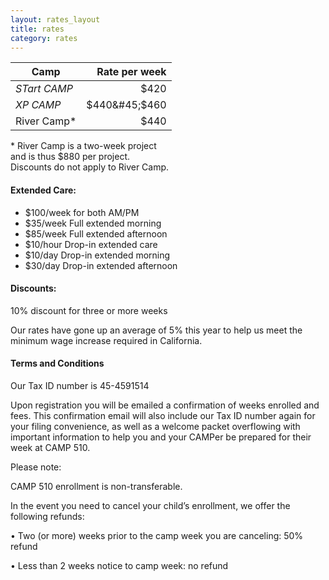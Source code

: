 ```yaml
---
layout: rates_layout
title: rates
category: rates
---
```


| Camp | Rate per week |
| ---- | ------------: |
| _STart CAMP_ |$420 |
|_XP CAMP_ | $440&#45;$460 |
| River Camp&#42; | $440 |


&#42; River Camp is a two-week project <br>and is thus $880 per project. <br>Discounts do not apply to River Camp.

#### __Extended Care:__

   * $100/week for both AM/PM
   * $35/week Full extended morning
   * $85/week Full extended afternoon
   * $10/hour Drop-in extended care
   * $10/day Drop-in extended morning
   * $30/day Drop-in extended afternoon

#### __Discounts:__

10% discount for three or more weeks

Our rates have gone up an average of 5% this year to help us meet the minimum wage increase required in California.

#### __Terms and Conditions__

Our Tax ID number is 45-4591514

Upon registration you will be emailed a confirmation of weeks enrolled and fees. This confirmation email will also include our Tax ID number again for your filing convenience, as well as a welcome packet overflowing with important information to help you and your CAMPer be prepared for their week at CAMP 510.

Please note:

CAMP 510 enrollment is non-transferable.

In the event you need to cancel your child’s enrollment, we offer the following refunds:

• Two (or more) weeks prior to the camp week you are canceling: 50% refund

• Less than 2 weeks notice to camp week: no refund

